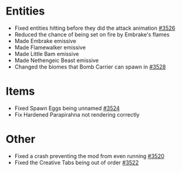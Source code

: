 # Entities
* Fixed entities hitting before they did the attack animation [#3526](https://github.com/Tslat/Advent-Of-Ascension/issues/3526 "Github issues #3526")
* Reduced the chance of being set on fire by Embrake's flames
* Made Embrake emissive
* Made Flamewalker emissive
* Made Little Bam emissive
* Made Nethengeic Beast emissive
* Changed the biomes that Bomb Carrier can spawn in [#3528](https://github.com/Tslat/Advent-Of-Ascension/issues/3528 "Github issues #3528")

# Items
* Fixed Spawn Eggs being unnamed [#3524](https://github.com/Tslat/Advent-Of-Ascension/issues/3524 "Github issues #3524")
* Fix Hardened Parapirahna not rendering correctly

# Other
* Fixed a crash preventing the mod from even running [#3520](https://github.com/Tslat/Advent-Of-Ascension/issues/3520 "Github issues #3520")
* Fixed the Creative Tabs being out of order [#3522](https://github.com/Tslat/Advent-Of-Ascension/issues/3522 "Github issues #3522")